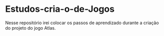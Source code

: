 # Estudos-cria-o-de-Jogos
Nesse repositório irei colocar os passos de aprendizado durante a criação do projeto do jogo Atlas.
